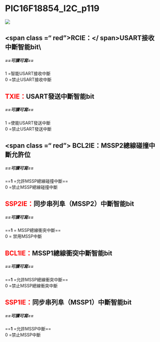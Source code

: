 # PIC16F18854_I2C_p119
![](https://i.imgur.com/FcPz5vs.png)
<style> .red {color:red;} </style>
## <span class =“ red”>RCIE：</ span>USART接收中斷智能bit\
##### ==可讀可寫==
1 =智能USART接收中斷\
0 =禁止USART接收中斷


## <span class ="red">TXIE：</span>USART發送中斷智能bit
##### ==可讀可寫==
1 =使能USART發送中斷\
0 =禁止USART發送中斷


## <span class =“ red”> BCL2IE：</span>MSSP2總線碰撞中斷允許位
##### ==可讀可寫==
==**1** =允許MSSP總線碰撞中斷==\
0 =禁止MSSP總線碰撞中斷


## <span class ="red">SSP2IE：</span>同步串列阜（MSSP2）中斷智能bit
##### ==可讀可寫==
==**1** = MSSP總線衝突中斷==\
0 = 禁用MSSP中斷


## <span class ="red">BCL1IE：</span>MSSP1總線衝突中斷智能bit
##### ==可讀可寫==
==**1** =允許MSSP總線衝突中斷==\
0 =禁止MSSP總線衝突中斷


## <span class ="red">SSP1IE：</span>同步串列阜（MSSP1）中斷智能bit
##### ==可讀可寫==
==**1** =允許MSSP中斷==\
0 =禁止MSSP中斷